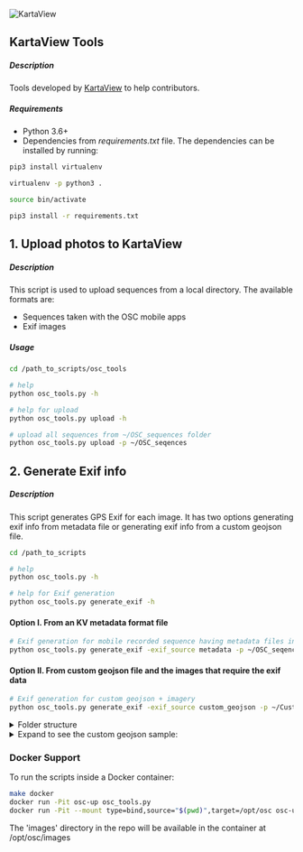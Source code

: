 ![KartaView](https://github.com/kartaview/upload-scripts/blob/master/logo-KartaView-light.png)

## KartaView Tools

##### Description
Tools developed by [KartaView](https://kartaview.org/) to help contributors.

##### Requirements
* Python 3.6+
* Dependencies from _requirements.txt_ file.
The dependencies can be installed by running:
```sh
pip3 install virtualenv

virtualenv -p python3 .

source bin/activate

pip3 install -r requirements.txt
```

## 1. Upload photos to KartaView

##### Description
This script is used to upload sequences from a local directory. The available formats are:
* Sequences taken with the OSC mobile apps
* Exif images
 
##### Usage
```sh
cd /path_to_scripts/osc_tools

# help
python osc_tools.py -h

# help for upload
python osc_tools.py upload -h

# upload all sequences from ~/OSC_sequences folder
python osc_tools.py upload -p ~/OSC_seqences

```

## 2. Generate Exif info 

##### Description
This script generates GPS Exif for each image. It has two options generating exif info from metadata file or generating exif info from a custom geojson file. 

```sh
cd /path_to_scripts

# help
python osc_tools.py -h

# help for Exif generation
python osc_tools.py generate_exif -h
```

#### Option I. From an KV metadata format file
```sh
# Exif generation for mobile recorded sequence having metadata files in ~/OSC_sequences/Sequence1 folder
python osc_tools.py generate_exif -exif_source metadata -p ~/OSC_seqences/Sequence1

```

#### Option II. From custom geojson file and the images that require the exif data

```sh
# Exif generation for custom geojson + imagery 
python osc_tools.py generate_exif -exif_source custom_geojson -p ~/CustomFolderContainingGeoJsonAndImages

```
<details>
 <summary>Folder structure</summary>

```
 ~/CustomFolderContainingGeoJsonAndImages
 ~/CustomFolderContainingGeoJsonAndImages/a_file.geojson
 ~/CustomFolderContainingGeoJsonAndImages/folder_with_images
 ~/CustomFolderContainingGeoJsonAndImages/folder_with_images/image1.jpg
 ~/CustomFolderContainingGeoJsonAndImages/folder_with_images/image2.jpg
 ~/CustomFolderContainingGeoJsonAndImages/folder_with_images/image3.jpg
```
</details>


<details>
  <summary>Expand to see the custom geojson sample:</summary>
 
  ```json
  {
      "type": "FeatureCollection",
      "features": [
      {
          "type": "Feature",
          "properties": {
              "order": 1,
              "path": "folder_with_images/image1.jpg",
              "direction": 236.0,
              "Lat": 1.910309,
              "Lon": 1.503069,
              "Timestamp": "2020-01-20T08:00:01Z"
          },
          "geometry": { 
              "type": "Point",
              "coordinates": [ 1.503069408072847, 1.910308570011793 ]
          }
      },
      {
          "type": "Feature",
          "properties": {
              "order": 2,
              "path": "folder_with_images/image2.jpg",
              "direction": 236.0,
              "Lat": 1.910199,
              "Lon": 1.502908,
              "Timestamp": "2020-01-20T08:01:21Z"
          },
          "geometry": {
              "type": "Point",
              "coordinates": [ 1.502907515952158, 1.910198963742701 ]
          }
      },
      {
          "type": "Feature",
          "properties": {
              "order": 3,
              "path": "folder_with_images/image3.jpg",
              "direction": 236.0,
              "Lat": 1.910096,
              "Lon": 1.502764,
              "Timestamp": "2020-01-20T08:12:10Z"
          },
          "geometry": {
              "type": "Point",
              "coordinates": [ 1.50276400212099, 1.910095961756973 ]
          }
      }
      ]   
  }
  ```
  | Member | Type | Format | Comment |
  | ------ | ---- | ------ | ------- |
  | `Timestamp` | string | `%Y-%m-%dT%H:%M:%SZ` | [RFC 3339](https://www.rfc-editor.org/rfc/rfc3339), not full ISO 8601 |
  | `Lat` | float | `-90.0` <= `Lat` <= `90.0` | latitude in decimal degrees |
  | `Lng` | float | `0.0` <= `Lng` < `360.0`| longitude in decimal degrees |
  | `order` | int | `order` >= `1` | order of image in the track |
  | `direction` | float | `0.0` <= `direction` < `360.0` | cardinal direction in degrees the image was taken |
  | `path` | string | operating system’s specific path format | image path relative to the geojson file |
</details>


### Docker Support
To run the scripts inside a Docker container:
```sh
make docker
docker run -Pit osc-up osc_tools.py
docker run -Pit --mount type=bind,source="$(pwd)",target=/opt/osc osc-up /opt/osc/osc_tools.py
```
The 'images' directory in the repo will be available in the container at /opt/osc/images
